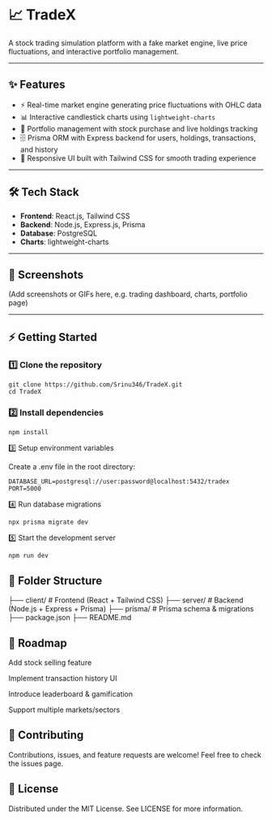 # 📈 TradeX

A stock trading simulation platform with a fake market engine, live price fluctuations, and interactive portfolio management.

---

## ✨ Features
- ⚡ Real-time market engine generating price fluctuations with OHLC data  
- 📊 Interactive candlestick charts using `lightweight-charts`  
- 💼 Portfolio management with stock purchase and live holdings tracking  
- 🗄️ Prisma ORM with Express backend for users, holdings, transactions, and history  
- 🎨 Responsive UI built with Tailwind CSS for smooth trading experience  

---

## 🛠 Tech Stack
- **Frontend**: React.js, Tailwind CSS  
- **Backend**: Node.js, Express.js, Prisma  
- **Database**: PostgreSQL  
- **Charts**: lightweight-charts  

---

## 📸 Screenshots
(Add screenshots or GIFs here, e.g. trading dashboard, charts, portfolio page)

---

## ⚡ Getting Started

### 1️⃣ Clone the repository
```
git clone https://github.com/Srinu346/TradeX.git
cd TradeX
```

### 2️⃣ Install dependencies
```
npm install
```


3️⃣ Setup environment variables

Create a .env file in the root directory:
```
DATABASE_URL=postgresql://user:password@localhost:5432/tradex
PORT=5000
```

4️⃣ Run database migrations
```
npx prisma migrate dev
```

5️⃣ Start the development server
```
npm run dev
``` 

## 🧩 Folder Structure
├── client/        # Frontend (React + Tailwind CSS)
├── server/        # Backend (Node.js + Express + Prisma)
├── prisma/        # Prisma schema & migrations
├── package.json
├── README.md

## 🎯 Roadmap

 Add stock selling feature

 Implement transaction history UI

 Introduce leaderboard & gamification

 Support multiple markets/sectors

## 🤝 Contributing

Contributions, issues, and feature requests are welcome!
Feel free to check the issues page.

## 📜 License

Distributed under the MIT License. See LICENSE for more information.

